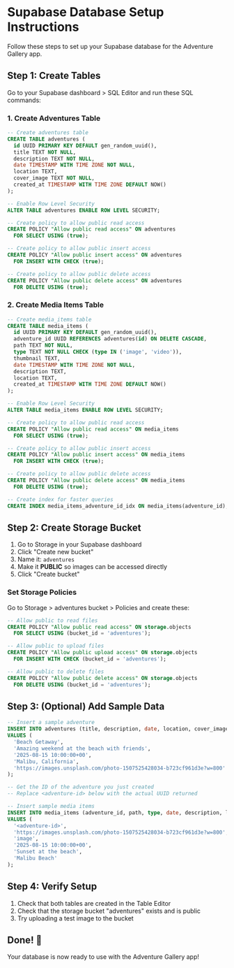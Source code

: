 # Supabase Database Setup Instructions

Follow these steps to set up your Supabase database for the Adventure Gallery app.

## Step 1: Create Tables

Go to your Supabase dashboard > SQL Editor and run these SQL commands:

### 1. Create Adventures Table

```sql
-- Create adventures table
CREATE TABLE adventures (
  id UUID PRIMARY KEY DEFAULT gen_random_uuid(),
  title TEXT NOT NULL,
  description TEXT NOT NULL,
  date TIMESTAMP WITH TIME ZONE NOT NULL,
  location TEXT,
  cover_image TEXT NOT NULL,
  created_at TIMESTAMP WITH TIME ZONE DEFAULT NOW()
);

-- Enable Row Level Security
ALTER TABLE adventures ENABLE ROW LEVEL SECURITY;

-- Create policy to allow public read access
CREATE POLICY "Allow public read access" ON adventures
  FOR SELECT USING (true);

-- Create policy to allow public insert access
CREATE POLICY "Allow public insert access" ON adventures
  FOR INSERT WITH CHECK (true);

-- Create policy to allow public delete access
CREATE POLICY "Allow public delete access" ON adventures
  FOR DELETE USING (true);
```

### 2. Create Media Items Table

```sql
-- Create media_items table
CREATE TABLE media_items (
  id UUID PRIMARY KEY DEFAULT gen_random_uuid(),
  adventure_id UUID REFERENCES adventures(id) ON DELETE CASCADE,
  path TEXT NOT NULL,
  type TEXT NOT NULL CHECK (type IN ('image', 'video')),
  thumbnail TEXT,
  date TIMESTAMP WITH TIME ZONE NOT NULL,
  description TEXT,
  location TEXT,
  created_at TIMESTAMP WITH TIME ZONE DEFAULT NOW()
);

-- Enable Row Level Security
ALTER TABLE media_items ENABLE ROW LEVEL SECURITY;

-- Create policy to allow public read access
CREATE POLICY "Allow public read access" ON media_items
  FOR SELECT USING (true);

-- Create policy to allow public insert access
CREATE POLICY "Allow public insert access" ON media_items
  FOR INSERT WITH CHECK (true);

-- Create policy to allow public delete access
CREATE POLICY "Allow public delete access" ON media_items
  FOR DELETE USING (true);

-- Create index for faster queries
CREATE INDEX media_items_adventure_id_idx ON media_items(adventure_id);
```

## Step 2: Create Storage Bucket

1. Go to Storage in your Supabase dashboard
2. Click "Create new bucket"
3. Name it: `adventures`
4. Make it **PUBLIC** so images can be accessed directly
5. Click "Create bucket"

### Set Storage Policies

Go to Storage > adventures bucket > Policies and create these:

```sql
-- Allow public to read files
CREATE POLICY "Allow public read access" ON storage.objects
  FOR SELECT USING (bucket_id = 'adventures');

-- Allow public to upload files
CREATE POLICY "Allow public upload access" ON storage.objects
  FOR INSERT WITH CHECK (bucket_id = 'adventures');

-- Allow public to delete files
CREATE POLICY "Allow public delete access" ON storage.objects
  FOR DELETE USING (bucket_id = 'adventures');
```

## Step 3: (Optional) Add Sample Data

```sql
-- Insert a sample adventure
INSERT INTO adventures (title, description, date, location, cover_image)
VALUES (
  'Beach Getaway',
  'Amazing weekend at the beach with friends',
  '2025-08-15 10:00:00+00',
  'Malibu, California',
  'https://images.unsplash.com/photo-1507525428034-b723cf961d3e?w=800'
);

-- Get the ID of the adventure you just created
-- Replace <adventure-id> below with the actual UUID returned

-- Insert sample media items
INSERT INTO media_items (adventure_id, path, type, date, description, location)
VALUES (
  '<adventure-id>',
  'https://images.unsplash.com/photo-1507525428034-b723cf961d3e?w=800',
  'image',
  '2025-08-15 10:00:00+00',
  'Sunset at the beach',
  'Malibu Beach'
);
```

## Step 4: Verify Setup

1. Check that both tables are created in the Table Editor
2. Check that the storage bucket "adventures" exists and is public
3. Try uploading a test image to the bucket

## Done! 🎉

Your database is now ready to use with the Adventure Gallery app!
